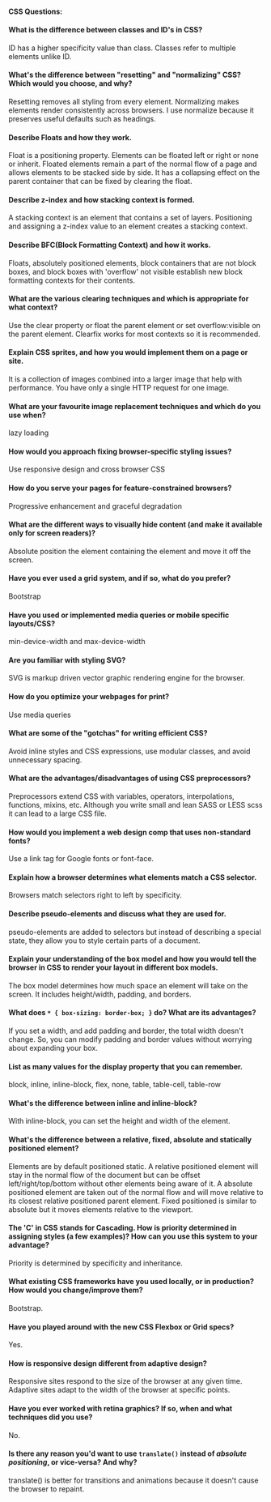 #### CSS Questions:

####  What is the difference between classes and ID's in CSS?
ID has a higher specificity value than class. Classes refer to multiple elements unlike ID.
####  What's the difference between "resetting" and "normalizing" CSS? Which would you choose, and why?
Resetting removes all styling from every element. Normalizing makes elements render consistently across browsers. I use normalize because it preserves useful defaults such as headings.
####  Describe Floats and how they work.
Float is a positioning property. Elements can be floated left or right or none or inherit. Floated elements remain a part of the normal flow of a page and allows elements to be stacked side by side. It has a collapsing effect on the parent container that can be fixed by clearing the float.
####  Describe z-index and how stacking context is formed.
A stacking context is an element that contains a set of layers. Positioning and assigning a z-index value to an element creates a stacking context.
####  Describe BFC(Block Formatting Context) and how it works.
Floats, absolutely positioned elements, block containers that are not block boxes, and block boxes with 'overflow' not visible establish new block formatting contexts for their contents.
####  What are the various clearing techniques and which is appropriate for what context?
Use the clear property or float the parent element or set overflow:visible on the parent element. Clearfix works for most contexts so it is recommended.
####  Explain CSS sprites, and how you would implement them on a page or site.
It is a collection of images combined into a larger image that help with performance. You have only a single HTTP request for one image.
####  What are your favourite image replacement techniques and which do you use when?
lazy loading
####  How would you approach fixing browser-specific styling issues?
Use responsive design and cross browser CSS
####  How do you serve your pages for feature-constrained browsers?
Progressive enhancement and graceful degradation
####  What are the different ways to visually hide content (and make it available only for screen readers)?
Absolute position the element containing the element and move it off the screen.
####  Have you ever used a grid system, and if so, what do you prefer?
Bootstrap
####  Have you used or implemented media queries or mobile specific layouts/CSS?
min-device-width and max-device-width
####  Are you familiar with styling SVG?
SVG is markup driven vector graphic rendering engine for the browser.
####  How do you optimize your webpages for print?
Use media queries
####  What are some of the "gotchas" for writing efficient CSS?
Avoid inline styles and CSS expressions, use modular classes, and avoid unnecessary spacing.
####  What are the advantages/disadvantages of using CSS preprocessors?
Preprocessors extend CSS with variables, operators, interpolations, functions, mixins, etc. Although you write small and lean SASS or LESS scss it can lead to a large CSS file.
####  How would you implement a web design comp that uses non-standard fonts?
Use a link tag for Google fonts or font-face.
####  Explain how a browser determines what elements match a CSS selector.
Browsers match selectors right to left by specificity.
####  Describe pseudo-elements and discuss what they are used for.
pseudo-elements are added to selectors but instead of describing a special state, they allow you to style certain parts of a document.
####  Explain your understanding of the box model and how you would tell the browser in CSS to render your layout in different box models.
The box model determines how much space an element will take on the screen. It includes height/width, padding, and borders.
####  What does ```* { box-sizing: border-box; }``` do? What are its advantages?
If you set a width, and add padding and border, the total width doesn't change. So, you can modify padding and border values without worrying about expanding your box.
####  List as many values for the display property that you can remember.
block, inline, inline-block, flex, none, table, table-cell, table-row
####  What's the difference between inline and inline-block?
With inline-block, you can set the height and width of the element.
####  What's the difference between a relative, fixed, absolute and statically positioned element?
Elements are by default positioned static. A relative positioned element will stay in the normal flow of the document but can be offset left/right/top/bottom without other elements being aware of it. A absolute positioned element are taken out of the normal flow and will move relative to its closest relative positioned parent element. Fixed positioned is similar to absolute but it moves elements relative to the viewport.
####  The 'C' in CSS stands for Cascading.  How is priority determined in assigning styles (a few examples)?  How can you use this system to your advantage?
Priority is determined by specificity and inheritance.
####  What existing CSS frameworks have you used locally, or in production? How would you change/improve them?
Bootstrap.
####  Have you played around with the new CSS Flexbox or Grid specs?
Yes.
####  How is responsive design different from adaptive design?
Responsive sites respond to the size of the browser at any given time. Adaptive sites adapt to the width of the browser at specific points.
####  Have you ever worked with retina graphics? If so, when and what techniques did you use?
No.
####  Is there any reason you'd want to use `translate()` instead of *absolute positioning*, or vice-versa? And why?
translate() is better for transitions and animations because it doesn't cause the browser to repaint.
